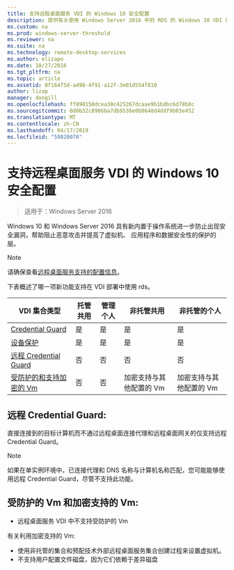 ```yaml
---
title: 支持远程桌面服务 VDI 的 Windows 10 安全配置
description: 提供有关使用 Windows Server 2016 中的 RDS 的 Windows 10 VDI 的支持的配置信息。
ms.custom: na
ms.prod: windows-server-threshold
ms.reviewer: na
ms.suite: na
ms.technology: remote-desktop-services
ms.author: elizapo
ms.date: 10/27/2016
ms.tgt_pltfrm: na
ms.topic: article
ms.assetid: 8f164f5d-a498-4f91-a12f-3e01d554f810
author: lizap
manager: dongill
ms.openlocfilehash: ff890150dcea30c425267dcaae9b1bdbc6d78b8c
ms.sourcegitcommit: 0d0b32c8986ba7db9536e0b8648d4ddf9b03e452
ms.translationtype: MT
ms.contentlocale: zh-CN
ms.lasthandoff: 04/17/2019
ms.locfileid: "59820078"
---
```

# <a name="supported-windows-10-security-configurations-for-remote-desktop-services-vdi"></a>支持远程桌面服务 VDI 的 Windows 10 安全配置

> 适用于：Windows Server 2016

Windows 10 和 Windows Server 2016 具有新内置于操作系统进一步防止出现安全漏洞，帮助阻止恶意攻击并提高了虚拟机、 应用程序和数据安全性的保护的层。

> [!NOTE]
> 请确保查看[远程桌面服务支持的配置信息](rds-supported-config.md)。

下表概述了哪一项新功能支持在 VDI 部署中使用 rds。

|  VDI 集合类型               |  托管共用 |  管理个人 |  非托管共用                                     |  非托管的个人                                    |
|-------------------------------------|------------------|--------------------|--------------------------------------------------------|--------------------------------------------------------|
| [Credential Guard](https://technet.microsoft.com/itpro/windows/keep-secure/credential-guard)                    | 是              | 是                | 是                                                    | 是                                                    |
| [设备保护](https://technet.microsoft.com/itpro/windows/keep-secure/device-guard-deployment-guide)                        | 是              | 是                | 是                                                    | 是                                                    |
| [远程 Credential Guard](https://technet.microsoft.com/itpro/windows/keep-secure/remote-credential-guard)             | 否               | 否                 | 否                                                     | 否                                                     |
| [受防护的和支持加密的 Vm](../../security/guarded-fabric-shielded-vm/guarded-fabric-and-shielded-vms.md) | 否               | 否                 | 加密支持与其他配置的 Vm | 加密支持与其他配置的 Vm |

## <a name="remote-credential-guard"></a>远程 Credential Guard:

直接连接到的目标计算机而不通过远程桌面连接代理和远程桌面网关的仅支持远程 Credential Guard。
> [!NOTE]
> 如果在单实例环境中，已连接代理和 DNS 名称与计算机名称匹配，您可能能够使用远程 Credential Guard，尽管不支持此功能。

## <a name="shielded-vms-and-encryption-supported-vms"></a>受防护的 Vm 和加密支持的 Vm: 

- 远程桌面服务 VDI 中不支持受防护的 Vm 

有关利用加密支持的 Vm:
- 使用非托管的集合和预配技术外部远程桌面服务集合创建过程来设置虚拟机。 
- 不支持用户配置文件磁盘，因为它们依赖于差异磁盘 

